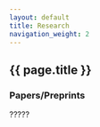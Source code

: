 ```yaml
---
layout: default
title: Research
navigation_weight: 2
---
```


## {{ page.title }}

### Papers/Preprints

?????
